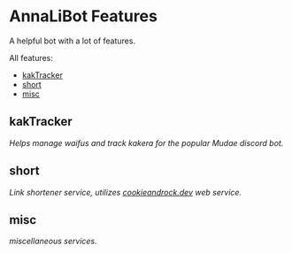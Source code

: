 # AnnaLiBot Features

A helpful bot with a lot of features.

All features:
- [kakTracker](#kaktracker)
- [short](#short)
- [misc](#misc)

## kakTracker

*Helps manage waifus and track kakera for the popular Mudae discord bot.*

## short

*Link shortener service, utilizes [cookieandrock.dev](cookieandrock.dev) web service.*

## misc

*miscellaneous services.*
